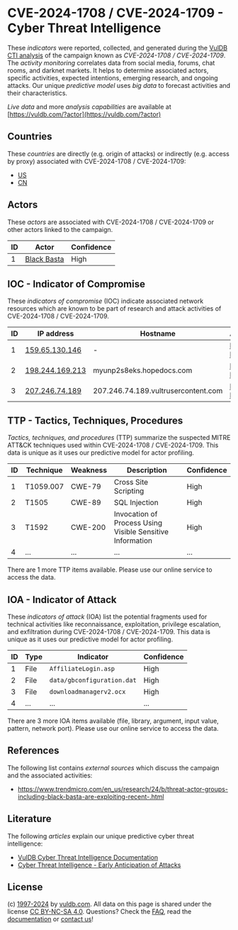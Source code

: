 # CVE-2024-1708 / CVE-2024-1709 - Cyber Threat Intelligence

These _indicators_ were reported, collected, and generated during the [VulDB CTI analysis](https://vuldb.com/?kb.cti) of the campaign known as _CVE-2024-1708 / CVE-2024-1709_. The _activity monitoring_ correlates data from social media, forums, chat rooms, and darknet markets. It helps to determine associated actors, specific activities, expected intentions, emerging research, and ongoing attacks. Our unique _predictive model_ uses _big data_ to forecast activities and their characteristics.

_Live data_ and more _analysis capabilities_ are available at [https://vuldb.com/?actor](https://vuldb.com/?actor)

## Countries

These _countries_ are directly (e.g. origin of attacks) or indirectly (e.g. access by proxy) associated with CVE-2024-1708 / CVE-2024-1709:

* [US](https://vuldb.com/?country.us)
* [CN](https://vuldb.com/?country.cn)

## Actors

These _actors_ are associated with CVE-2024-1708 / CVE-2024-1709 or other actors linked to the campaign.

ID | Actor | Confidence
-- | ----- | ----------
1 | [Black Basta](https://vuldb.com/?actor.black_basta) | High

## IOC - Indicator of Compromise

These _indicators of compromise_ (IOC) indicate associated network resources which are known to be part of research and attack activities of CVE-2024-1708 / CVE-2024-1709.

ID | IP address | Hostname | Actor | Confidence
-- | ---------- | -------- | ----- | ----------
1 | [159.65.130.146](https://vuldb.com/?ip.159.65.130.146) | - | [Black Basta](https://vuldb.com/?actor.black_basta) | High
2 | [198.244.169.213](https://vuldb.com/?ip.198.244.169.213) | myunp2s8eks.hopedocs.com | [Black Basta](https://vuldb.com/?actor.black_basta) | High
3 | [207.246.74.189](https://vuldb.com/?ip.207.246.74.189) | 207.246.74.189.vultrusercontent.com | [Black Basta](https://vuldb.com/?actor.black_basta) | Medium

## TTP - Tactics, Techniques, Procedures

_Tactics, techniques, and procedures_ (TTP) summarize the suspected MITRE ATT&CK techniques used within CVE-2024-1708 / CVE-2024-1709. This data is unique as it uses our predictive model for actor profiling.

ID | Technique | Weakness | Description | Confidence
-- | --------- | -------- | ----------- | ----------
1 | T1059.007 | CWE-79 | Cross Site Scripting | High
2 | T1505 | CWE-89 | SQL Injection | High
3 | T1592 | CWE-200 | Invocation of Process Using Visible Sensitive Information | High
4 | ... | ... | ... | ...

There are 1 more TTP items available. Please use our online service to access the data.

## IOA - Indicator of Attack

These _indicators of attack_ (IOA) list the potential fragments used for technical activities like reconnaissance, exploitation, privilege escalation, and exfiltration during CVE-2024-1708 / CVE-2024-1709. This data is unique as it uses our predictive model for actor profiling.

ID | Type | Indicator | Confidence
-- | ---- | --------- | ----------
1 | File | `AffiliateLogin.asp` | High
2 | File | `data/gbconfiguration.dat` | High
3 | File | `downloadmanagerv2.ocx` | High
4 | ... | ... | ...

There are 3 more IOA items available (file, library, argument, input value, pattern, network port). Please use our online service to access the data.

## References

The following list contains _external sources_ which discuss the campaign and the associated activities:

* https://www.trendmicro.com/en_us/research/24/b/threat-actor-groups-including-black-basta-are-exploiting-recent-.html

## Literature

The following _articles_ explain our unique predictive cyber threat intelligence:

* [VulDB Cyber Threat Intelligence Documentation](https://vuldb.com/?kb.cti)
* [Cyber Threat Intelligence - Early Anticipation of Attacks](https://www.scip.ch/en/?labs.20201022)

## License

(c) [1997-2024](https://vuldb.com/?kb.changelog) by [vuldb.com](https://vuldb.com/?kb.about). All data on this page is shared under the license [CC BY-NC-SA 4.0](https://creativecommons.org/licenses/by-nc-sa/4.0/). Questions? Check the [FAQ](https://vuldb.com/?kb.faq), read the [documentation](https://vuldb.com/?kb) or [contact us](https://vuldb.com/?contact)!
